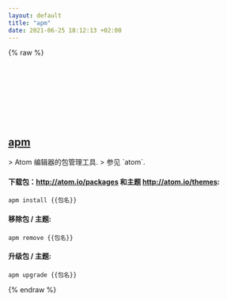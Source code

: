 ```yaml
---
layout: default
title: "apm"
date: 2021-06-25 18:12:13 +02:00
---
```

{% raw %}
<h2 id="apm">
  <a href="/zh/common/apm.html">apm</a> <a href="#apm"><svg class="icon">
    <use href="/assets/images/unicode_sprite.svg#link" />
  </svg></a>
</h2>
> Atom 编辑器的包管理工具.
> 参见 `atom`.

#### 下载包：http://atom.io/packages 和主题 http://atom.io/themes:
```shell
apm install {{包名}}
```
#### 移除包 / 主题:
```shell
apm remove {{包名}}
```
#### 升级包 / 主题:
```shell
apm upgrade {{包名}}
```
{% endraw %}